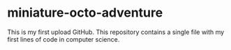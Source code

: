 # miniature-octo-adventure
This is my first upload GitHub. This repository contains a single file with my first lines of code in computer science. 
